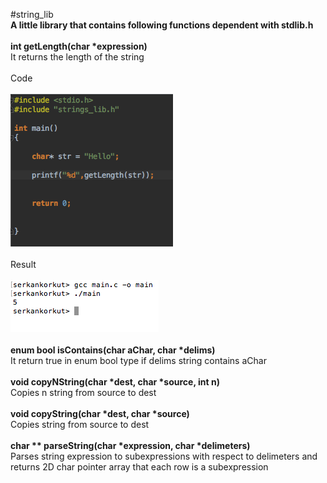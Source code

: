 #string_lib
<br>
**A little library that contains following functions dependent with stdlib.h**
<br>
<br>
**int getLength(char \*expression)**
<br>
It returns the length of the string 
<br>
<br>
Code 
<br>
<br>
![Alt text](https://github.com/justSomeRandomPal/CS-Hacettepe-Club/blob/master/string_lib/img/getLength.png?raw=true "Get Length")
<br>
<br>
Result
<br>
<br>
![Alt text](https://github.com/justSomeRandomPal/CS-Hacettepe-Club/blob/master/string_lib/img/getLengthUsage.png?raw=true "Get Length Usage")
<br>
<br>
**enum bool isContains(char aChar, char \*delims)**
<br>
It return true in enum bool type if delims string contains aChar 
<br>
<br>
**void copyNString(char \*dest, char \*source, int n)**
<br>
Copies n string from source to dest
<br>
<br>
**void copyString(char \*dest, char \*source)**
<br>
Copies string from source to dest
<br>
<br>
**char \*\* parseString(char \*expression, char \*delimeters)**
<br>
Parses string expression to subexpressions with respect to delimeters and returns 2D char pointer array that each row is a subexpression

